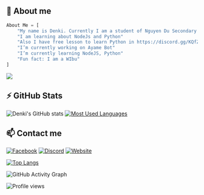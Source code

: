 ## 📝 About me

```py
About Me = [
    "My name is Denki. Currently I am a student of Nguyen Du Secondary School."
    "I am learning about NodeJs and Python"
    "Also I have free lesson to learn Python in https://discord.gg/KQfZfx84"
    "I’m currently working on Ayame Bot"
    "I’m currently learning NodeJS, Python"
    "Fun fact: I am a WIbu"
]
```

![](https://i.imgur.com/V2csjKc.png)

## ⚡ GitHub Stats #
![Denki's GitHub stats](https://github-readme-stats.vercel.app/api?username=ItzDenkiRepo&show_icons=true&theme=tokyonight)
[![Most Used Languages](https://github-readme-stats.vercel.app/api/top-langs/?username=ItzDenkiRepo&show_icons=true&layout=compact&theme=tokyonight)](https://github.com/hongduccodedao/github-readme-stats)



## 📫 Contact me
[![Facebook](https://img.shields.io/badge/Facebook-0077B5?style=for-the-badge&logo=facebook&color=395693&logoColor=white)](https://www.facebook.com/denki.official1)
[![Discord](https://img.shields.io/badge/Discord-0077B5?style=for-the-badge&logo=discord&color=5037EA&logoColor=white)](https://discord.gg/KQfZfx84)
[![Website](https://img.shields.io/badge/Discord-0077B5?style=for-the-badge&logo=cairometro&color=5037EA&logoColor=white)](https://ayamebot.tk)


[![Top Langs](https://github-readme-stats.vercel.app/api/top-langs/?username=ItzDenkiRepo)](https://github.com/anuraghazra/github-readme-stats)

![GitHub Activity Graph](https://activity-graph.herokuapp.com/graph?username=ItzDenkiRepo)  

![Profile views](https://gpvc.arturio.dev/ItzDenkiRepo)  
